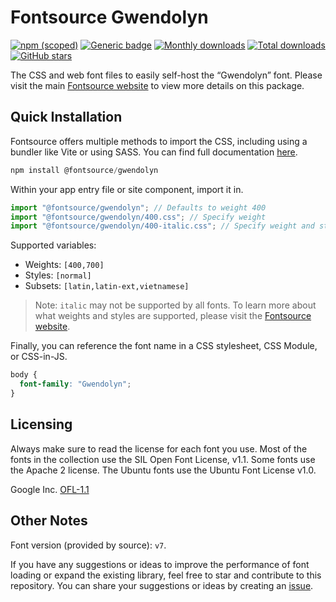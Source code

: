 # Fontsource Gwendolyn

[![npm (scoped)](https://img.shields.io/npm/v/@fontsource/gwendolyn?color=brightgreen)](https://www.npmjs.com/package/@fontsource/gwendolyn) [![Generic badge](https://img.shields.io/badge/fontsource-passing-brightgreen)](https://github.com/fontsource/fontsource) [![Monthly downloads](https://badgen.net/npm/dm/@fontsource/gwendolyn)](https://github.com/fontsource/fontsource) [![Total downloads](https://badgen.net/npm/dt/@fontsource/gwendolyn)](https://github.com/fontsource/fontsource) [![GitHub stars](https://img.shields.io/github/stars/fontsource/fontsource.svg?style=social&label=Star)](https://github.com/fontsource/fontsource/stargazers)

The CSS and web font files to easily self-host the “Gwendolyn” font. Please visit the main [Fontsource website](https://fontsource.org/fonts/gwendolyn) to view more details on this package.

## Quick Installation

Fontsource offers multiple methods to import the CSS, including using a bundler like Vite or using SASS. You can find full documentation [here](https://fontsource.org/docs/getting-started/introduction).

```javascript
npm install @fontsource/gwendolyn
```

Within your app entry file or site component, import it in.

```javascript
import "@fontsource/gwendolyn"; // Defaults to weight 400
import "@fontsource/gwendolyn/400.css"; // Specify weight
import "@fontsource/gwendolyn/400-italic.css"; // Specify weight and style
```

Supported variables:
- Weights: `[400,700]`
- Styles: `[normal]`
- Subsets: `[latin,latin-ext,vietnamese]`

> Note: `italic` may not be supported by all fonts. To learn more about what weights and styles are supported, please visit the [Fontsource website](https://fontsource.org/fonts/gwendolyn).

Finally, you can reference the font name in a CSS stylesheet, CSS Module, or CSS-in-JS.

```css
body {
  font-family: "Gwendolyn";
}
```

## Licensing
Always make sure to read the license for each font you use. Most of the fonts in the collection use the SIL Open Font License, v1.1. Some fonts use the Apache 2 license. The Ubuntu fonts use the Ubuntu Font License v1.0.

Google Inc.
[OFL-1.1](http://scripts.sil.org/OFL)

## Other Notes
Font version (provided by source): `v7`.

If you have any suggestions or ideas to improve the performance of font loading or expand the existing library, feel free to star and contribute to this repository. You can share your suggestions or ideas by creating an [issue](https://github.com/fontsource/fontsource/issues).